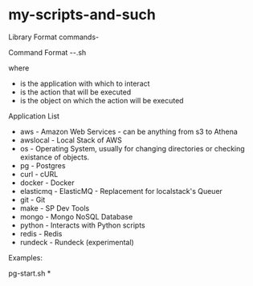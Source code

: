 # my-scripts-and-such

Library Format
  commands-<app>

Command Format
  <app>-<verb>-<noun>.sh

where
* <app> is the application with which to interact
* <verb> is the action that will be executed
* <noun> is the object on which the action will be executed

Application List
* aws - Amazon Web Services - can be anything from s3 to Athena
* awslocal - Local Stack of AWS
* os - Operating System, usually for changing directories or checking existance of objects.
* pg - Postgres
* curl - cURL
* docker - Docker
* elasticmq - ElasticMQ - Replacement for localstack's Queuer
* git - Git
* make - SP Dev Tools
* mongo - Mongo NoSQL Database
* python - Interacts with Python scripts
* redis - Redis
* rundeck - Rundeck (experimental)



Examples:

pg-start.sh
* 
